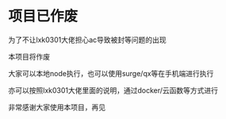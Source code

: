 # 项目已作废

为了不让lxk0301大佬担心ac导致被封等问题的出现

本项目将作废

大家可以本地node执行，也可以使用surge/qx等在手机端进行执行

亦可以按照lxk0301大佬里面的说明，通过docker/云函数等方式进行

非常感谢大家使用本项目，再见